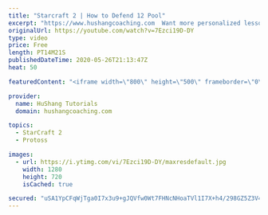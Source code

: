 ```yaml
---
title: "Starcraft 2 | How to Defend 12 Pool"
excerpt: "https://www.hushangcoaching.com  Want more personalized lessons? HuShang has been coaching SC2 professionally for more than 6 years. You can contact him on discord or by email!  Discord: HuShang#9770 Email: hushangtutorials@outlook.com  Enjoying the content. Want to support HuShang Tutorials directly?https://www.patreon.com/hushangtutorials"
originalUrl: https://youtube.com/watch?v=7Ezci19D-DY
type: video
price: Free
length: PT14M21S
publishedDateTime: 2020-05-26T21:13:47Z
heat: 50

featuredContent: "<iframe width=\"800\" height=\"500\" frameborder=\"0\" src=\"https://www.youtube.com/embed/7Ezci19D-DY\" allow=\"accelerometer; autoplay; encrypted-media; gyroscope; picture-in-picture\" allowfullscreen></iframe>"

provider:
  name: HuShang Tutorials
  domain: hushangcoaching.com

topics:
  - StarCraft 2
  - Protoss

images:
  - url: https://i.ytimg.com/vi/7Ezci19D-DY/maxresdefault.jpg
    width: 1280
    height: 720
    isCached: true

secured: "uSA1YpCFqWjTga0I7x3u9+gJQVfw0Wt7FHNcNHoaTVl1I7X+h4/298GZ5Z3V4IKIDipyBy9VzpWVcAXLv1FPQDCwzZsPmq8THEMbGyVQJ8jkQvAV4mq65KWQ3+rQMuhUQ/PiZgSqFQQroU+L7wM6mnvVHGnun6XItK8bxv+NMnGbtk+Y9Gsfmi1OsNyULfovxTlThdipU1mboE2dXHTlTo4pVlDQz1hESnjxFn9nHxQcFQyk/o9rxw/ppJD2ONBk7Qrt60mHmn+hpfPoN9lj+iwrSZP9kgR7OrE0Mu27Mc84ovshTXHV1FlcgdZR3t+3bej7p/4AMUPhrD2nvKEroF/x9dptFH4NYMRyHKVkmrVqwueGnxNbX0Ghx2xZLzppXhk8a37FLNpq9nhrKxwW64dw4vDuYx95Gc2o+3DD73o=;HIERKnoO1qNL3W23eV4jjQ=="
---
```


